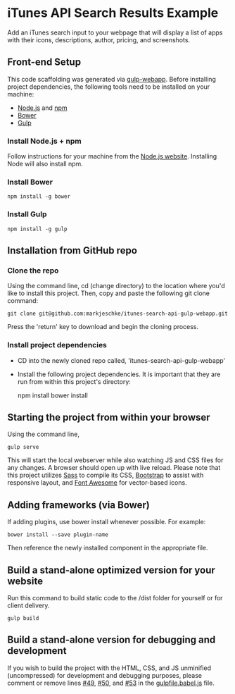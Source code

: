 # iTunes API Search Results Example

Add an iTunes search input to your webpage that will display a list of apps with their icons, descriptions, author, pricing, and screenshots.

## Front-end Setup

 This code scaffolding was generated via [gulp-webapp](https://github.com/yeoman/generator-gulp-webapp). Before installing project dependencies, the following tools need to be installed on your machine:

- [Node.js](http://nodejs.org) and [npm](http://npmjs.com)
- [Bower](http://bower.io)
- [Gulp](http://gulpjs.com)


### Install Node.js + npm
Follow instructions for your machine from the [Node.js website](https://nodejs.org/download/). Installing Node will also install npm.

### Install Bower

    npm install -g bower

### Install Gulp

    npm install -g gulp

## Installation from GitHub repo

### Clone the repo

Using the command line, cd (change directory) to the location where you'd like to install this project. Then, copy and paste the following git clone command: 

	git clone git@github.com:markjeschke/itunes-search-api-gulp-webapp.git 

Press the 'return' key to download and begin the cloning process.

### Install project dependencies

* CD into the newly cloned repo called, 'itunes-search-api-gulp-webapp'
* Install the following project dependencies. It is important that they are run from within this project's directory:

	npm install
	bower install

## Starting the project from within your browser

Using the command line, 

    gulp serve

This will start the local webserver while also watching JS and CSS files for any changes.  A browser should open up with live reload. Please note that this project utilizes [Sass](http://sass-lang.com/) to compile its CSS, [Bootstrap](https://getbootstrap.com/) to assist with responsive layout, and [Font Awesome](https://fortawesome.github.io/Font-Awesome/icons/) for vector-based icons.

## Adding frameworks (via Bower)

If adding plugins, use bower install whenever possible.  For example:

    bower install --save plugin-name

Then reference the newly installed component in the appropriate file.

## Build a stand-alone optimized version for your website

Run this command to build static code to the /dist folder for yourself or for client delivery.

    gulp build

## Build a stand-alone version for debugging and development

 If you wish to build the project with the HTML, CSS, and JS unminified (uncompressed) for development and debugging purposes, please comment or remove lines [#49](https://github.com/markjeschke/itunes-search-api-gulp-webapp/blob/master/gulpfile.babel.js#L49), [#50](https://github.com/markjeschke/itunes-search-api-gulp-webapp/blob/master/gulpfile.babel.js#L50), and [#53](https://github.com/markjeschke/itunes-search-api-gulp-webapp/blob/master/gulpfile.babel.js#L53) in the [gulpfile.babel.js](https://github.com/markjeschke/itunes-search-api-gulp-webapp/blob/master/gulpfile.babel.js) file.




